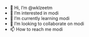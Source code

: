 - 👋 Hi, I’m @wklzeetm
- 👀 I’m interested in modi
- 🌱 I’m currently learning modi
- 💞️ I’m looking to collaborate on modi
- 📫 How to reach me modi

<!---
wklzeetm/wklzeetm is a ✨ special ✨ repository because its `README.md` (this file) appears on your GitHub profile.
You can click the Preview link to take a look at your changes.
--->
